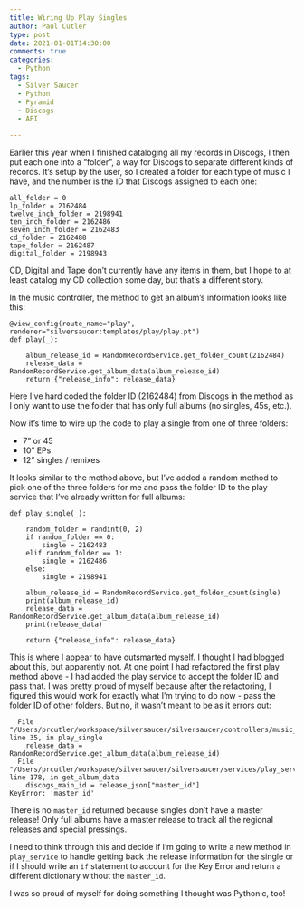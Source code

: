 ```yaml
---
title: Wiring Up Play Singles
author: Paul Cutler 
type: post 
date: 2021-01-01T14:30:00 
comments: true
categories:
  - Python
tags:
  - Silver Saucer
  - Python
  - Pyramid
  - Discogs
  - API

---
```

Earlier this year when I finished cataloging all my records in Discogs, I then put each one into a “folder”, a way for
Discogs to separate different kinds of records. It’s setup by the user, so I created a folder for each type of music I
have, and the number is the ID that Discogs assigned to each one:

```
all_folder = 0
lp_folder = 2162484
twelve_inch_folder = 2198941
ten_inch_folder = 2162486
seven_inch_folder = 2162483
cd_folder = 2162488
tape_folder = 2162487
digital_folder = 2198943
```

CD, Digital and Tape don’t currently have any items in them, but I hope to at least catalog my CD collection some day,
but that’s a different story.

In the music controller, the method to get an album’s information looks like this:

```
@view_config(route_name="play", renderer="silversaucer:templates/play/play.pt")
def play(_):

    album_release_id = RandomRecordService.get_folder_count(2162484)
    release_data = RandomRecordService.get_album_data(album_release_id)
    return {"release_info": release_data}

```

Here I’ve hard coded the folder ID (2162484) from Discogs in the method as I only want to use the folder that has only
full albums (no singles, 45s, etc.).

Now it’s time to wire up the code to play a single from one of three folders:
* 7” or 45 
* 10” EPs 
* 12” singles / remixes

It looks similar to the method above, but I’ve added a random method to pick one of the three folders for me and pass
the folder ID to the play service that I’ve already written for full albums:

```
def play_single(_):

    random_folder = randint(0, 2)
    if random_folder == 0:
        single = 2162483
    elif random_folder == 1:
        single = 2162486
    else:
        single = 2198941

    album_release_id = RandomRecordService.get_folder_count(single)
    print(album_release_id)
    release_data = RandomRecordService.get_album_data(album_release_id)
    print(release_data)

    return {"release_info": release_data}

```

This is where I appear to have outsmarted myself. I thought I had blogged about this, but apparently not. At one point I
had refactored the first play method above - I had added the play service to accept the folder ID and pass that. I was
pretty proud of myself because after the refactoring, I figured this would work for exactly what I’m trying to do now -
pass the folder ID of other folders. But no, it wasn’t meant to be as it errors out:

```
  File "/Users/prcutler/workspace/silversaucer/silversaucer/controllers/music_controller.py", line 35, in play_single
    release_data = RandomRecordService.get_album_data(album_release_id)
  File "/Users/prcutler/workspace/silversaucer/silversaucer/services/play_service.py", line 178, in get_album_data
    discogs_main_id = release_json["master_id"]
KeyError: 'master_id'
```

There is no `master_id` returned because singles don’t have a master release!  Only full albums have a master release to
track all the regional releases and special pressings.

I need to think through this and decide if I’m going to write a new method in `play_service` to handle getting back the
release information for the single or if I should write an `if` statement to account for the Key Error and return a
different dictionary without the `master_id`.

I was so proud of myself for doing something I thought was Pythonic, too!
